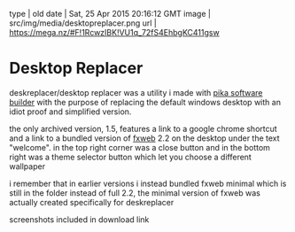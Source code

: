 type | old
date | Sat, 25 Apr 2015 20:16:12 GMT
image | src/img/media/desktopreplacer.png
url | https://mega.nz/#F!1RcwzIBK!VU1q_72fS4EhbgKC411gsw

# Desktop Replacer

deskreplacer/desktop replacer was a utility i made with <a href="/media/pika-software-builder.html">pika software builder</a> with the purpose of replacing the default windows desktop with an idiot proof and simplified version.

the only archived version, 1.5, features a link to a google chrome shortcut and a link to a bundled version of <a href="/media/fxweb-old.html">fxweb</a> 2.2 on the desktop under the text "welcome". in the top right corner was a close button and in the bottom right was a theme selector button which let you choose a different wallpaper

i remember that in earlier versions i instead bundled fxweb minimal which is still in the folder instead of full 2.2, the minimal version of fxweb was actually created specifically for deskreplacer

screenshots included in download link

